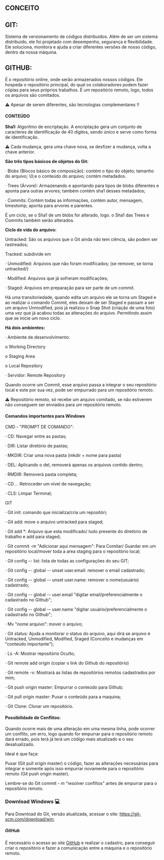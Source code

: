 ## **CONCEITO**

## GIT:   

Sistema de versionamento de códigos distribuídos. Além de ser um sistema distribuído, ele foi projetado com desempenho, segurança e flexibilidade. Ele soluciona, monitora e ajuda a criar diferentes versões de nosso código, dentro da nossa máquina.

## GITHUB:

É o repositório online, onde serão armazenados nossos códigos. Ele hospeda o repositório principal, do qual os colaboradores podem fazer cópias para seus próprios trabalhos. É um repositório remoto, logo, todos os arquivos são comitados.

:warning: Apesar de serem diferentes, são tecnologias complementares !! 





#### CONTEÚDO

**Sha1:** Algoritmo de encriptação. A encriptação gera um conjunto de caracteres de identificação de 40 dígitos, sendo único e serve como forma de identificação.

⚠️ Cada mudança, gera uma chave nova, se desfizer a mudança, volta a chave anterior.

**São três tipos básicos de objetos do Git:**

·     Blobs (Blocos básico de composição): contém o tipo do objeto; tamanho do arquivo; \0;e o conteúdo do arquivo; contém metadados.

·     Trees (Árvore): Armazenando e apontando para tipos de blobs diferentes e aponta para outras arvores; também contém sha1 desses metadados;

·     Commits: Contém todas as informações, contém autor, mensagem, timestomp; aponta para arvores e parentes.

É um ciclo, se o Sha1 de um blobs for alterado, logo. o Sha1 das Trees e Commits também serão alterados.

**Ciclo de vida do arquivo:**

Untracked: São os arquivos que o Git ainda não tem ciência, são podem ser rastreados;

Tracked: subdivide em

·     Unmodified: Arquivos que não foram modificados; (se remover, se torna untracked/)

·     Modified: Arquivos que já sofreram modificações;

·     Staged: Arquivos em preparação para ser parte de um commit.

Há uma transitoriedade, quando edita um arquivo ele se torna um Staged e ao realizar o comando Commit, eles deixam de ser Staged e passam a ser um arquivo Unmodified, pois já realizou o Snap Shot (criação de uma foto) uma vez que já acabou todas as alterações do arquivo. Permitindo assim que se inicie um novo ciclo.

**Há dois ambientes:**

·     Ambiente de desenvolvimento:

o  Working Directory

o  Staging Area

o  Local Repository

·     Servidor: Remote Repository

Quando ocorre um Commit, esse arquivo passa a integrar o seu repositório local e este por sua vez, pode ser empurrado para um repositório remoto.

⚠️ Repositório remoto, só recebe um arquivo comitado, se não estiverem não conseguem ser enviados para um repositório remoto.

 

#### Comandos importantes para Windows 

CMD - "PROMPT DE COMANDO": 

·     CD: Navegar entre as pastas;

·     DIR: Listar diretório de pastas;

·     MKDIR: Criar uma nova pasta (mkdir + nome para pasta)

·     DEL: Aplicando o del, removerá apenas os arquivos contido dentro;

·     RMDIR: Removerá pasta completa;

·     CD .. :Retroceder um nível de navegação;

·     CLS: Limpar Terminal;

GIT

·     Git init: comando que inicializa/cria um repositóri;

·     Git add: move o arquivo untracked para staged;

·     Git add *: Arquivo que esta modificado/ tudo presente do diretório de trabalho e add para staged;

·     Git commit -m "Adicionar aqui mensagem": Para Comitar/ Guardar em um repositório local/mover toda a area staging para o repositório local;

·     Git config -- list: lista de todas as configurações do seu GIT;

·     Git config -- global -- unset user.email: remover o email cadastrado;

·     Git config -- global -- unset user.name: remover o nome(usuário) cadastrado;

·     Git config -- global -- user.email "digitar email/preferencialmente o cadastrado no Github";

·     Git config -- global -- user.name "digitar usuário/preferencialmente o cadastrado no Github";

·     Mv "nome arquivo": mover o arquivo;

·     Git status: Ajuda a monitorar o status do arquivo, aqui dirá se arquivo é Untracked, Unmodified, Modified, Sraged (Conceito e mudanças em "conteúdo importante");

·     Ls -A: Mostrar repositório Oculto;

·     Git remote add origin (copiar o link do Github do repositório)

·     Git remote -v: Mostrará as listas de repositórios remotos cadastrados por mim;

·     Git push origin master: Empurrar o conteúdo para Github;

·     Git pull origin master: Puxar o conteúdo para a maquina;

·     Git Clone: Clonar um repositório. 



#### Possibilidade de Conflitos:

Quando ocorre mais de uma alteração em uma mesma linha, pode ocorrer um conflito, um erro, logo quando for empurrar para o repositório remoto dará errado, pois terá já terá um código mais atualizado e o seu desatualizado.

Ideal é que faça:

Puxar (Git pull origin master) o código, fazer as alterações necessárias para integrar e somente após isso empurrar novamente para o repositório remoto (Git push origin master).

Lembre-se do Git commit - m "resolver conflitos" antes de empurrar para o repositório remoto.

 

### Download Windows 💻

Para Download do Git, versão atualizada, acessar o site: https://git-scm.com/download/win;



##### GitHub

É necessário o acesso ao site [GitHub](https://github.com/) e realizar o cadastro, para conseguir criar o repositório e fazer a comunicação entre a máquina e o repositório remoto.

 